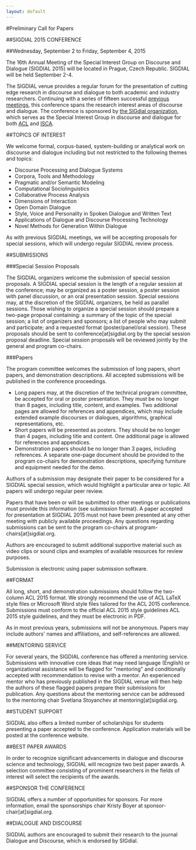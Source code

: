 ```yaml
---
layout: default
---
```


#Preliminary Call for Papers

##SIGDIAL 2015 CONFERENCE

##Wednesday, September 2 to Friday, September 4, 2015

The 16th Annual Meeting of the Special Interest Group on Discourse and Dialogue (SIGDIAL 2015) will be located in Prague, Czech Republic. SIGDIAL will be held September 2-4. 

The SIGDIAL venue provides a regular forum for the presentation of cutting edge research in discourse and dialogue to both academic and industry researchers. Continuing with a series of fifteen successful [previous meetings](http://www.sigdial.org/sigdial-meetings), this conference spans the research interest areas of discourse and dialogue. The conference is sponsored by [the SIGdial organization](http://www.sigdial.org/), which serves as the Special Interest Group in discourse and dialogue for both [ACL](http://www.aclweb.org/) and [ISCA](http://www.isca-speech.org/).

##TOPICS OF INTEREST

We welcome formal, corpus-based, system-building or analytical work on discourse and dialogue including but not restricted to the following themes and topics:

* Discourse Processing and Dialogue Systems
* Corpora, Tools and Methodology
* Pragmatic and/or Semantic Modeling
* Computational Sociolinguistics
* Collaborative Process Analysis
* Dimensions of Interaction
* Open Domain Dialogue
* Style, Voice and Personality in Spoken Dialogue and Written Text
* Applications of Dialogue and Discourse Processing Technology
* Novel Methods for Generation Within Dialogue

As with previous SIGDIAL meetings, we will be accepting proposals for special sessions, which will undergo regular SIGDIAL review process.

##SUBMISSIONS

###Special Session Proposals

The SIGDIAL organizers welcome the submission of special session proposals. A SIGDIAL special session is the length of a regular session at the conference; may be organized as a poster session, a poster session with panel discussion, or an oral presentation session. Special sessions may, at the discretion of the SIGDIAL organizers, be held as parallel sessions. Those wishing to organize a special session should prepare a two-page proposal containing: a summary of the topic of the special session; a list of organizers and sponsors; a list of people who may submit and participate; and a requested format (poster/panel/oral session). These proposals should be sent to conference[at]sigdial.org by the special session proposal deadline. Special session proposals will be reviewed jointly by the general and program co-chairs.

###Papers

The program committee welcomes the submission of long papers, short papers, and demonstration descriptions. All accepted submissions will be published in the conference proceedings.

* Long papers may, at the discretion of the technical program committee, be accepted for oral or poster presentation. They must be no longer than 8 pages, including title, content, and examples. Two additional pages are allowed for references and appendices, which may include extended example discourses or dialogues, algorithms, graphical representations, etc.
* Short papers will be presented as posters. They should be no longer than 4 pages, including title and content. One additional page is allowed for references and appendices.
* Demonstration papers should be no longer than 3 pages, including references. A separate one-page document should be provided to the program co-chairs for demonstration descriptions, specifying furniture and equipment needed for the demo.

Authors of a submission may designate their paper to be considered for a SIGDIAL special session, which would highlight a particular area or topic. All papers will undergo regular peer review.

Papers that have been or will be submitted to other meetings or publications must provide this information (see submission format). A paper accepted for presentation at SIGDIAL 2015 must not have been presented at any other meeting with publicly available proceedings. Any questions regarding submissions can be sent to the program co-chairs at program-chairs[at]sigdial.org.

Authors are encouraged to submit additional supportive material such as video clips or sound clips and examples of available resources for review purposes.

Submission is electronic using paper submission software.

##FORMAT

All long, short, and demonstration submissions should follow the two-column ACL 2015 format. We strongly recommend the use of ACL LaTeX style files or Microsoft Word style files tailored for the ACL 2015 conference. Submissions must conform to the official ACL 2015 style guidelines ACL 2015 style guidelines, and they must be electronic in PDF.

As in most previous years, submissions will not be anonymous. Papers may include authors' names and affiliations, and self-references are allowed.

##MENTORING SERVICE

For several years, the SIGDIAL conference has offered a mentoring service. Submissions with innovative core ideas that may need language (English) or organizational assistance will be flagged for "mentoring" and conditionally accepted with recommendation to revise with a mentor. An experienced mentor who has previously published in the SIGDIAL venue will then help the authors of these flagged papers prepare their submissions for publication. Any questions about the mentoring service can be addressed to the mentoring chair Svetlana Stoyanchev at mentoring[at]sigdial.org.

##STUDENT SUPPORT

SIGDIAL also offers a limited number of scholarships for students presenting a paper accepted to the conference. Application materials will be posted at the conference website.

##BEST PAPER AWARDS

In order to recognize significant advancements in dialogue and discourse science and technology, SIGDIAL will recognize two best paper awards. A selection committee consisting of prominent researchers in the fields of interest will select the recipients of the awards.

##SPONSOR THE CONFERENCE

SIGDIAL offers a number of opportunities for sponsors. For more information, email the sponsorships chair Kristy Boyer at sponsor-chair[at]sigdial.org.

##DIALOGUE AND DISCOURSE

SIGDIAL authors are encouraged to submit their research to the journal Dialogue and Discourse, which is endorsed by SIGdial.
